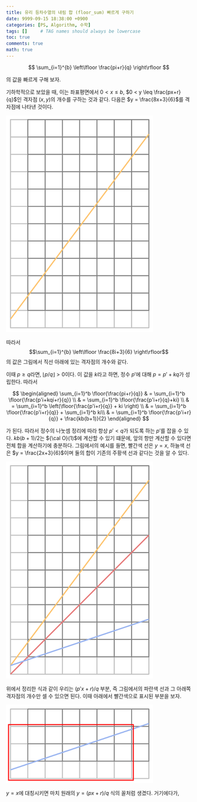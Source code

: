 ```yaml
---
title: 유리 등차수열의 내림 합 (floor_sum) 빠르게 구하기
date: 9999-09-15 18:38:00 +0900
categories: [PS, Algorithm, 수학]
tags: []     # TAG names should always be lowercase
toc: true
comments: true
math: true
---
```


$$ \sum_{i=1}^{b} \left\lfloor \frac{pi+r}{q} \right\rfloor $$

의 값을 빠르게 구해 보자. 

기하학적으로 보았을 때, 이는 좌표평면에서 $0 < x \leq b$, $0 < y \leq \frac{px+r}{q}$인 격자점 $(x, y)$의 개수를 구하는 것과 같다. 다음은 $y = \frac{8x+3}{6}$를 격자점에 나타낸 것이다.

<img alt="" src="/assets/img/floor_sum/img1.png" style="max-width: 400px;">

따라서 $$\sum_{i=1}^{b} \left\lfloor \frac{8i+3}{6} \right\rfloor$$의 값은 그림에서 직선 아래에 있는 격자점의 개수와 같다. 

이때 $p \geq q$라면, $\newcommand\floor[2][]{\left\lfloor{#2}\right\rfloor} \floor{p/q} > 0$이다. 이 값을 $k$라고 하면, 정수 $p'$에 대해 $p = p' + kq$가 성립한다. 따라서

$$ \begin{aligned} \sum_{i=1}^b \floor{\frac{pi+r}{q}} & = \sum_{i=1}^b \floor{\frac{p'i+kqi+r}{q}} \\
& = \sum_{i=1}^b \floor{\frac{p'i+r}{q}+ki} \\
& = \sum_{i=1}^b \left(\floor{\frac{p'i+r}{q}} + ki \right) \\
& = \sum_{i=1}^b \floor{\frac{p'i+r}{q}} + \sum_{i=1}^b ki\\
& = \sum_{i=1}^b \floor{\frac{p'i+r}{q}} + \frac{kb(b+1)}{2}
\end{aligned} $$

가 된다. 따라서 정수의 나눗셈 정리에 따라 항상 $p' < q$가 되도록 하는 $p'$를 잡을 수 있다. $kb(b+1)/2$는 ${\cal O}(1)$에 계산할 수 있기 떄문에, 앞의 항만 계산할 수 있다면 전체 합을 계산하기에 충분하다. 그림에서의 예시를 들면, 빨간색 선은 $y = x$, 하늘색 선은 $y = \frac{2x+3}{6}$이며 둘의 합이 기존의 주황색 선과 같다는 것을 알 수 있다. 

<img alt="" src="/assets/img/floor_sum/img2.png" style="max-width: 400px;">

위에서 정리한 식과 같이 우리는 $(p'x+r)/q$ 부분, 즉 그림에서의 파란색 선과 그 아래쪽 격자점의 개수만 셀 수 있으면 된다. 이때 아래에서 빨간색으로 표시된 부분을 보자.

<img alt="" src="/assets/img/floor_sum/img3.png" style="max-width: 400px;">

$y = x$에 대칭시키면 마치 원래의 $y = (px+r)/q$ 식의 꼴처럼 생겼다. 거기에다가, 